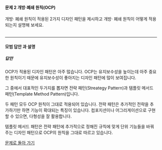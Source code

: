 #### 문제 2 개방·폐쇄 원칙(OCP)
개방· 폐쇄 원칙이 적용된 2가지 디자인 패턴을 제시하고 개방· 폐쇄 원칙이 어떻게 적용되는지 설명해 보세요.
<br/><br/>

---


#### 모범 답안 과 설명
##### 답안
OCP가 적용된 디자인 패턴은 아주 많습니다. OCP는 유지보수성을 높이는데 아주 중요한 원칙이기 때문에 유지보수성이 좋아지는 디자인 패턴에 많이 보여집니다.

그 중에서 대표적인 두가지를 뽑자면 전략 패턴(Streategy Pattern)과 템플릿 메서드 패턴(Template Method Pattern)입니다.

두 패턴 모두 OCP 원칙이 그대로 적용되어 있습니다. 전략 패턴은 추가적인 전략을 추가하기만 하면 기능이 확대되는 특징이 있습니다. 컴포지션이나 어그리게이션으로 구현할 수 있으면, 다형성을 잘 활용합니다.

템플릿 메서드 패턴은 전략 패턴에 추가적으로 정해진 규칙에 맞게 단위 기능들을 바꿔주는 디자인 패턴으로 OCP의 원칙을 그대로 따르고 있습니다.

[문제로 돌아 가기](README.md "문제로 돌아 가기")
